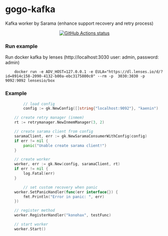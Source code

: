 # gogo-kafka
Kafka worker by Sarama (enhance support recovery and retry process)

<p align="center">
  <a href="https://github.com/devit-tel/gogo-kafka"><img alt="GitHub Actions status" src="https://github.com/actions/toolkit/workflows/Test/badge.svg"></a>
</p>

### Run example
Run docker kafka by lenses (http://localhost:3030 user: admin, password: admin)
```shell script
    docker run -e ADV_HOST=127.0.0.1 -e EULA="https://dl.lenses.io/d/?id=8914c158-2090-4132-b00a-ebc3175800c0" --rm -p  3030:3030 -p 9092:9092 lensesio/box
```


### Example

```go
        // load config
        config := gk.NewConfig([]string{"localhost:9092"}, "kaenin")

	// create retry manager (inmem)
	rt := retrymanager.NewInmemManager(3, 2)

	// create sarama client from config
	saramaClient, err := gk.NewSaramaConsumerWithConfig(config)
	if err != nil {
		panic("Unable create sarama client!")
	}

	// create worker
	worker, err := gk.New(config, saramaClient, rt)
	if err != nil {
		log.Fatal(err)
	}

        // set custom recovery when panic
	worker.SetPanicHandler(func(err interface{}) {
		fmt.Println("Error in panic: ", err)
	})

	// register method
	worker.RegisterHandler("konohax", testFunc)

	// start worker
	worker.Start()
```